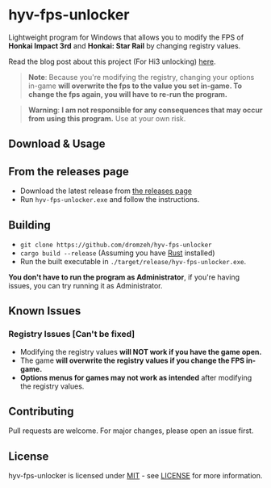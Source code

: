 # hyv-fps-unlocker

Lightweight program for Windows that allows you to modify the FPS of **Honkai Impact 3rd** and **Honkai: Star Rail** by changing registry values.

Read the blog post about this project (For Hi3 unlocking) [here](https://dromzeh.dev/posts/hi3-fps-unlock/).

> **Note**:
> Because you're modifying the registry, changing your options in-game **will overwrite the fps to the value you set in-game. To change the fps again, you will have to re-run the program.**

> **Warning**:
> **I am not responsible for any consequences that may occur from using this program.** Use at your own risk.

## Download & Usage

## From the releases page

- Download the latest release from [the releases page](https://github.com/dromzeh/hyv-fps-unlocker/releases)
- Run `hyv-fps-unlocker.exe` and follow the instructions.

## Building

- `git clone https://github.com/dromzeh/hyv-fps-unlocker`
- `cargo build --release` (Assuming you have [Rust](https://rustup.rs/) installed)
- Run the built executable in `./target/release/hyv-fps-unlocker.exe`.

**You don't have to run the program as Administrator**, if you're having issues, you can try running it as Administrator.

## Known Issues

### Registry Issues [Can't be fixed]

- Modifying the registry values **will NOT work if you have the game open.**
- The game **will overwrite the registry values if you change the FPS in-game.** 
- **Options menus for games may not work as intended** after modifying the registry values.

## Contributing

Pull requests are welcome. For major changes, please open an issue first.

## License

hyv-fps-unlocker is licensed under [MIT](https://mit.dromzeh.dev/) - see [LICENSE](LICENSE) for more information.
